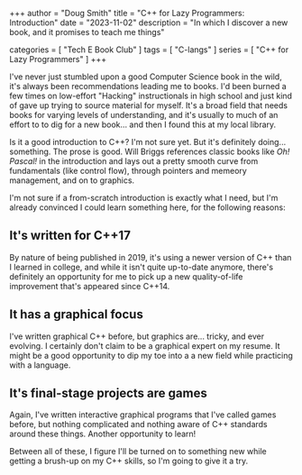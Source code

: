 +++
author = "Doug Smith"
title = "C++ for Lazy Programmers: Introduction"
date = "2023-11-02"
description = "In which I discover a new book, and it promises to teach me things"

categories = [
  "Tech E Book Club"
]
tags = [
  "C-langs"
]
series = [
  "C++ for Lazy Programmers"
]
+++

I've never just stumbled upon a good Computer Science book in the wild, it's
always been recommendations leading me to books. I'd been burned a few times
on low-effort "Hacking" instructionals in high school and just kind of gave up
trying to source material for myself. It's a broad field that needs books for
varying levels of understanding, and it's usually to much of an effort to to
dig for a new book... and then I found this at my local library.

Is it a good introduction to C++? I'm not sure yet. But it's definitely
doing... something. The prose is good. Will Briggs references classic books like
*Oh! Pascal!* in the introduction and lays out a pretty smooth curve from
fundamentals (like control flow), through pointers and memeory management, and
on to graphics.

I'm not sure if a from-scratch introduction is exactly what I need, but I'm
already convinced I could learn something here, for the following reasons:

## It's written for C++17

By nature of being published in 2019, it's using a newer version of C++ than
I learned in college, and while it isn't quite up-to-date anymore, there's
definitely an opportunity for me to pick up a new quality-of-life improvement
that's appeared since C++14.

## It has a graphical focus

I've written graphical C++ before, but graphics are... tricky, and ever
evolving. I certainly don't claim to be a graphical expert on my resume.
It might be a good opportunity to dip my toe into a a new field while practicing
with a language.

## It's final-stage projects are games

Again, I've written interactive graphical programs that I've called games
before, but nothing complicated and nothing aware of C++ standards around
these things. Another opportunity to learn!

Between all of these, I figure I'll be turned on to something new while getting
a brush-up on my C++ skills, so I'm going to give it a try.
